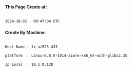 
   
#### This Page Create at:

```bash

2024-10-02 - 09:47:04 UTC

```

#### Create By Machine:

```bash

Host Name : fv-az523-433

platform  : Linux-6.8.0-1014-azure-x86_64-with-glibc2.35

Ip Local  : 10.1.0.128

```

